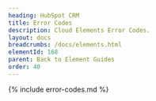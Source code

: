 ```yaml
---
heading: HubSpot CRM
title: Error Codes
description: Cloud Elements Error Codes.
layout: docs
breadcrumbs: /docs/elements.html
elementId: 168
parent: Back to Element Guides
order: 40
---
```


{% include error-codes.md %}
